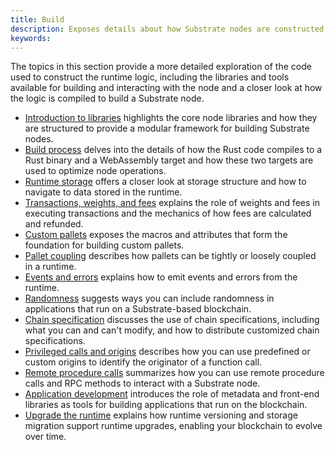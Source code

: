 ```yaml
---
title: Build
description: Exposes details about how Substrate nodes are constructed and compiled.
keywords:
---
```


The topics in this section provide a more detailed exploration of the code used to construct the runtime logic, including the libraries and tools available for building and interacting with the node and a closer look at how the logic is compiled to build a Substrate node.

- [Introduction to libraries](/main-docs/build/libraries) highlights the core node libraries and how they are structured to provide a modular framework for building Substrate nodes.
- [Build process](/main-docs/build/build-process) delves into the details of how the Rust code compiles to a Rust binary and a WebAssembly target and how these two targets are used to optimize node operations.
- [Runtime storage](/main-docs/build/runtime-storage) offers a closer look at storage structure and how to navigate to data stored in the runtime.
- [Transactions, weights, and fees](/main-docs/build/tx-weights-fees) explains the role of weights and fees in executing transactions and the mechanics of how fees are calculated and refunded.
- [Custom pallets](/main-docs/build/custom-pallets) exposes the macros and attributes that form the foundation for building custom pallets.
- [Pallet coupling](/main-docs/build/pallet-coupling) describes how pallets can be tightly or loosely coupled in a runtime.
- [Events and errors](/main-docs/build/events-errors) explains how to emit events and errors from the runtime.
- [Randomness](/main-docs/build/randomness) suggests ways you can include randomness in applications that run on a Substrate-based blockchain.
- [Chain specification](/main-docs/build/chain-spec) discusses the use of chain specifications, including what you can and can't modify, and how to distribute customized chain specifications.
- [Privileged calls and origins](/main-docs/build/origins) describes how you can use predefined or custom origins to identify the originator of a function call.
- [Remote procedure calls](/main-docs/build/remote-procedure-calls) summarizes how you can use remote procedure calls and RPC methods to interact with a Substrate node.
- [Application development](/main-docs/build/application-dev/) introduces the role of metadata and front-end libraries as tools for building applications that run on the blockchain.
- [Upgrade the runtime](/main-docs/build/upgrade) explains how runtime versioning and storage migration support runtime upgrades, enabling your blockchain to evolve over time.
